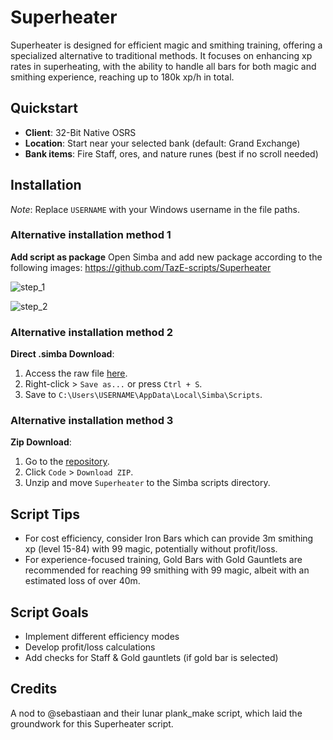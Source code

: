 # Superheater

Superheater is designed for efficient magic and smithing training, offering a specialized alternative to traditional methods. It focuses on enhancing xp rates in superheating, with the ability to handle all bars for both magic and smithing experience, reaching up to 180k xp/h in total.

## Quickstart
- **Client**: 32-Bit Native OSRS
- **Location**: Start near your selected bank (default: Grand Exchange)
- **Bank items**: Fire Staff, ores, and nature runes (best if no scroll needed)

## Installation
*Note*: Replace `USERNAME` with your Windows username in the file paths.

### **Alternative installation method 1**
**Add script as package**
Open Simba and add new package according to the following images: https://github.com/TazE-scripts/Superheater

![step_1](https://github.com/TazE-scripts/Superheater/assets/47065797/1dce0047-f391-43a7-b20b-e9dfb13dc2f9)


![step_2](https://github.com/TazE-scripts/Superheater/assets/47065797/d47a3cd5-974a-4ca4-a9bf-b1bfb65f0dfa)

### **Alternative installation method 2**
**Direct .simba Download**:
1. Access the raw file [here](https://github.com/TazE-scripts/Superheater/raw/main/TazE_Superheater.simba).
2. Right-click > `Save as...` or press `Ctrl + S`.
3. Save to `C:\Users\USERNAME\AppData\Local\Simba\Scripts`.

### **Alternative installation method 3**
**Zip Download**:
1. Go to the [repository](https://github.com/TazE-scripts/Superheater).
2. Click `Code` > `Download ZIP`.
3. Unzip and move `Superheater` to the Simba scripts directory.

## Script Tips
- For cost efficiency, consider Iron Bars which can provide 3m smithing xp (level 15-84) with 99 magic, potentially without profit/loss.
- For experience-focused training, Gold Bars with Gold Gauntlets are recommended for reaching 99 smithing with 99 magic, albeit with an estimated loss of over 40m.

## Script Goals
- Implement different efficiency modes
- Develop profit/loss calculations
- Add checks for Staff & Gold gauntlets (if gold bar is selected)

## Credits
A nod to @sebastiaan and their lunar plank_make script, which laid the groundwork for this Superheater script.
